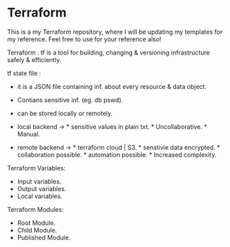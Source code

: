 # Terraform
This is a my Terraform repository, where I will be updating my templates for my reference.
Feel free to use for your reference also!


Terraform : tf is a tool for building, changing & versioning infrastructure safely & efficiently.

tf state file : 
- it is a JSON file containing inf. about every resource & data object.
- Contians sensitive inf. (eg. db pswd).
- can be stored locally or remotely.
- local backend  -> * sensitive values in plain txt.
                    * Uncollaborative.
                    * Manual.
              
- remote backend -> * terraform cloud | S3.
                    * senstivie data encrypted.
                    * collaboration possible.
                    * automation possible.
                    * Increased complexity.



Terraform Variables:

- Input variables.
- Output variables.
- Local variables.


Terraform Modules:

- Root Module.
- Child Module.
- Published Module.
